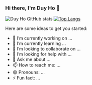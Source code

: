 ### Hi there, I'm Duy Ho 👋
![Duy Ho GitHub stats](https://github-readme-stats.vercel.app/api?username=hoduy2904&show_icons=true&theme=transparent&border=0)
[![Top Langs](https://github-readme-stats.vercel.app/api/top-langs/?username=hoduy2904&layout=compact&theme=dark)](https://github.com/anuraghazra/github-readme-stats)

Here are some ideas to get you started:

- 🔭 I’m currently working on ...
- 🌱 I’m currently learning ...
- 👯 I’m looking to collaborate on ...
- 🤔 I’m looking for help with ...
- 💬 Ask me about ...
- 📫 How to reach me: ...
- 😄 Pronouns: ...
- ⚡ Fun fact: ...
